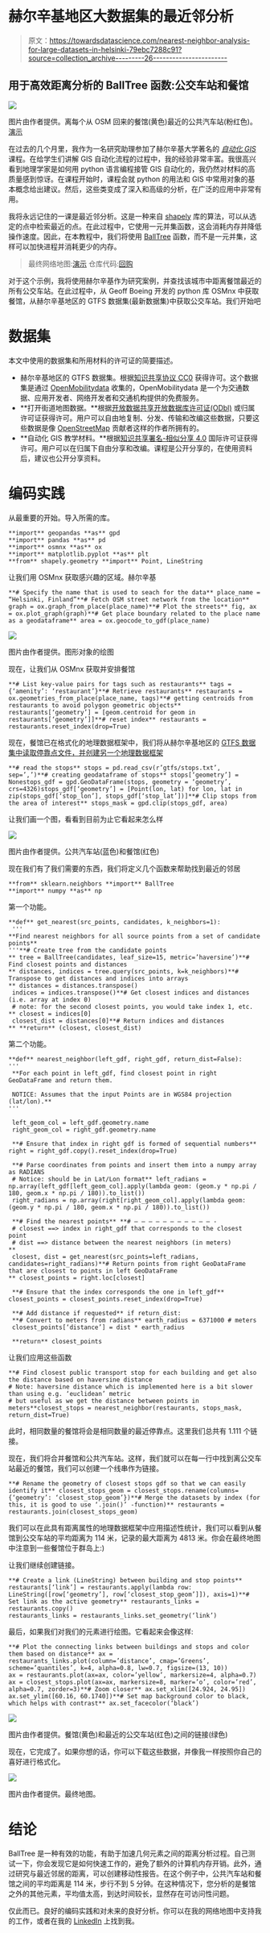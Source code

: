 # 赫尔辛基地区大数据集的最近邻分析

> 原文：<https://towardsdatascience.com/nearest-neighbor-analysis-for-large-datasets-in-helsinki-79ebc7288c91?source=collection_archive---------26----------------------->

## 用于高效距离分析的 BallTree 函数:公交车站和餐馆

![](img/553f02f2665043ec73bcf21ad5e70840.png)

图片由作者提供。离每个从 OSM 回来的餐馆(黄色)最近的公共汽车站(粉红色)。[演示](https://bryanvallejo16.github.io/nearest_neighbor_large_dataset/)

在过去的几个月里，我作为一名研究助理参加了赫尔辛基大学著名的 [*自动化 GIS*](https://autogis-site.readthedocs.io/en/latest/notebooks/L3/06_nearest-neighbor-faster.html) 课程。在给学生们讲解 GIS 自动化流程的过程中，我的经验非常丰富。我很高兴看到地理学家是如何用 python 语言编程接管 GIS 自动化的，我仍然对材料的高质量感到惊讶。在课程开始时，课程会就 python 的用法和 GIS 中常用对象的基本概念给出建议。然后，这些类变成了深入和高级的分析，在广泛的应用中非常有用。

我将永远记住的一课是最近邻分析。这是一种来自 [shapely](https://shapely.readthedocs.io/en/stable/manual.html) 库的算法，可以从选定的点中检索最近的点。在此过程中，它使用一元并集函数，这会消耗内存并降低操作速度。因此，在本教程中，我们将使用 [BallTree](https://en.wikipedia.org/wiki/Ball_tree) 函数，而不是一元并集，这样可以加快进程并消耗更少的内存。

> 最终网络地图:[演示](https://bryanvallejo16.github.io/nearest_neighbor_large_dataset/)
> 仓库代码:[回购](https://github.com/bryanvallejo16/nearest_neighbor_large_dataset)

对于这个示例，我将使用赫尔辛基作为研究案例，并查找该城市中距离餐馆最近的所有公交车站。在此过程中，从 Geoff Boeing 开发的 python 库 OSMnx 中获取餐馆，从赫尔辛基地区的 GTFS 数据集(最新数据集)中获取公交车站。我们开始吧

# 数据集

本文中使用的数据集和所用材料的许可证的简要描述。

*   赫尔辛基地区的 GTFS 数据集。根据[知识共享协议 CC0](https://creativecommons.org/publicdomain/zero/1.0/legalcode) 获得许可。这个数据集是通过 [OpenMobilitydata](https://transitfeeds.com/about) 收集的，OpenMobilitydata 是一个为交通数据、应用开发者、网络开发者和交通机构提供的免费服务。
*   **打开街道地图数据。**根据[开放数据共享开放数据库许可证(ODbl)](https://opendatacommons.org/licenses/odbl/) 或归属许可证获得许可。用户可以自由地复制、分发、传输和改编这些数据，只要这些数据是像 [OpenStreetMap](https://www.openstreetmap.org/copyright) 贡献者这样的作者所拥有的。
*   **自动化 GIS 教学材料。**根据[知识共享署名-相似分享 4.0](https://creativecommons.org/licenses/by-sa/4.0/legalcode) 国际许可证获得许可。用户可以在归属下自由分享和改编。课程是公开分享的，在使用资料后，建议也公开分享资料。

# 编码实践

从最重要的开始。导入所需的库。

```
**import** geopandas **as** gpd
**import** pandas **as** pd
**import** osmnx **as** ox
**import** matplotlib.pyplot **as** plt
**from** shapely.geometry **import** Point, LineString
```

让我们用 OSMnx 获取感兴趣的区域。赫尔辛基

```
**# Specify the name that is used to seach for the data** place_name = “Helsinki, Finland”**# Fetch OSM street network from the location** graph = ox.graph_from_place(place_name)**# Plot the streets** fig, ax = ox.plot_graph(graph)**# Get place boundary related to the place name as a geodataframe** area = ox.geocode_to_gdf(place_name)
```

![](img/6ac114e4c8ad6d031b1a982516f2c1e1.png)

图片由作者提供。图形对象的绘图

现在，让我们从 OSMnx 获取并安排餐馆

```
**# List key-value pairs for tags such as restaurants** tags = {‘amenity’: ‘restaurant’}**# Retrieve restaurants** restaurants = ox.geometries_from_place(place_name, tags)**# getting centroids from restaurants to avoid polygon geometric objects** restaurants[‘geometry’] = [geom.centroid for geom in restaurants[‘geometry’]]**# reset index** restaurants = restaurants.reset_index(drop=True)
```

现在，餐馆已在格式化的地理数据框架中，我们将从赫尔辛基地区的 [GTFS 数据集中读取停靠点文件，并创建另一个地理数据框架](https://transitfeeds.com/p/helsinki-regional-transport/735)

```
**# read the stops** stops = pd.read_csv(r’gtfs/stops.txt’, sep=’,’)**# creating geodataframe of stops** stops[‘geometry’] = Nonestops_gdf = gpd.GeoDataFrame(stops, geometry = ‘geometry’, crs=4326)stops_gdf[‘geometry’] = [Point(lon, lat) for lon, lat in zip(stops_gdf[‘stop_lon’], stops_gdf[‘stop_lat’])]**# Clip stops from the area of interest** stops_mask = gpd.clip(stops_gdf, area)
```

让我们画一个图，看看到目前为止它看起来怎么样

![](img/d29540dc4b576d466576520eb4c1be35.png)

图片由作者提供。公共汽车站(蓝色)和餐馆(红色)

现在我们有了我们需要的东西，我们将定义几个函数来帮助找到最近的邻居

```
**from** sklearn.neighbors **import** BallTree
**import** numpy **as** np
```

第一个功能。

```
**def** get_nearest(src_points, candidates, k_neighbors=1):
 '''
**Find nearest neighbors for all source points from a set of candidate points**
'''**# Create tree from the candidate points
** tree = BallTree(candidates, leaf_size=15, metric=’haversine’)**# Find closest points and distances
** distances, indices = tree.query(src_points, k=k_neighbors)**# Transpose to get distances and indices into arrays
** distances = distances.transpose()
 indices = indices.transpose()**# Get closest indices and distances (i.e. array at index 0)
 # note: for the second closest points, you would take index 1, etc.
** closest = indices[0]
 closest_dist = distances[0]**# Return indices and distances
** **return** (closest, closest_dist)
```

第二个功能。

```
**def** nearest_neighbor(left_gdf, right_gdf, return_dist=False):
'''
 **For each point in left_gdf, find closest point in right GeoDataFrame and return them.

 NOTICE: Assumes that the input Points are in WGS84 projection (lat/lon).**
'''

 left_geom_col = left_gdf.geometry.name
 right_geom_col = right_gdf.geometry.name

 **# Ensure that index in right gdf is formed of sequential numbers** right = right_gdf.copy().reset_index(drop=True)

 **# Parse coordinates from points and insert them into a numpy array as RADIANS
 # Notice: should be in Lat/Lon format** left_radians = np.array(left_gdf[left_geom_col].apply(lambda geom: (geom.y * np.pi / 180, geom.x * np.pi / 180)).to_list())
 right_radians = np.array(right[right_geom_col].apply(lambda geom: (geom.y * np.pi / 180, geom.x * np.pi / 180)).to_list())

 **# Find the nearest points** **# — — — — — — — — — — — -
 # closest ==> index in right_gdf that corresponds to the closest point
 # dist ==> distance between the nearest neighbors (in meters)
** 
 closest, dist = get_nearest(src_points=left_radians, candidates=right_radians)**# Return points from right GeoDataFrame that are closest to points in left GeoDataFrame
** closest_points = right.loc[closest]

 **# Ensure that the index corresponds the one in left_gdf** closest_points = closest_points.reset_index(drop=True)

 **# Add distance if requested** if return_dist:
 **# Convert to meters from radians** earth_radius = 6371000 # meters
 closest_points[‘distance’] = dist * earth_radius

 **return** closest_points
```

让我们应用这些函数

```
**# Find closest public transport stop for each building and get also the distance based on haversine distance 
# Note: haversine distance which is implemented here is a bit slower than using e.g. ‘euclidean’ metric 
# but useful as we get the distance between points in meters**closest_stops = nearest_neighbor(restaurants, stops_mask, return_dist=True)
```

此时，相同数量的餐馆将会是相同数量的最近停靠点。这里我们总共有 1.111 个链接。

现在，我们将合并餐馆和公共汽车站。这样，我们就可以在每一行中找到离公交车站最近的餐馆，我们可以创建一个线串作为链接。

```
**# Rename the geometry of closest stops gdf so that we can easily identify it** closest_stops_geom = closest_stops.rename(columns={‘geometry’: ‘closest_stop_geom’})**# Merge the datasets by index (for this, it is good to use ‘.join()’ -function)** restaurants = restaurants.join(closest_stops_geom)
```

我们可以在此具有距离属性的地理数据框架中应用描述性统计，我们可以看到从餐馆到公交车站的平均距离为 114 米，记录的最大距离为 4813 米。你会在最终地图中注意到一些餐馆位于群岛上:)

让我们继续创建链接。

```
**# Create a link (LineString) between building and stop points** restaurants[‘link’] = restaurants.apply(lambda row: LineString([row[‘geometry’], row[‘closest_stop_geom’]]), axis=1)**# Set link as the active geometry** restaurants_links = restaurants.copy()
restaurants_links = restaurants_links.set_geometry(‘link’)
```

最后，如果我们对我们的元素进行绘图。它看起来会像这样:

```
**# Plot the connecting links between buildings and stops and color them based on distance** ax = restaurants_links.plot(column=’distance’, cmap=’Greens’, scheme=’quantiles’, k=4, alpha=0.8, lw=0.7, figsize=(13, 10))
ax = restaurants.plot(ax=ax, color=’yellow’, markersize=4, alpha=0.7)
ax = closest_stops.plot(ax=ax, markersize=8, marker=’o’, color=’red’, alpha=0.7, zorder=3)**# Zoom closer** ax.set_xlim([24.924, 24.95])
ax.set_ylim([60.16, 60.1740])**# Set map background color to black, which helps with contrast** ax.set_facecolor(‘black’)
```

![](img/0dd2655ba0242869eb3d160aa0ec3d2c.png)

图片由作者提供。餐馆(黄色)和最近的公交车站(红色)之间的链接(绿色)

现在，它完成了。如果你想的话，你可以下载这些数据，并像我一样按照你自己的喜好进行格式化。

![](img/c1dead2c423e1a745e6eeab62c5005ae.png)

图片由作者提供。最终地图。

# 结论

BallTree 是一种有效的功能，有助于加速几何元素之间的距离分析过程。自己测试一下，你会发现它是如何快速工作的，避免了额外的计算机内存开销。此外，通过研究与最近邻居的距离，可以创建移动性报告。在这个例子中，公共汽车站和餐馆之间的平均距离是 114 米，步行不到 5 分钟。在这种情况下，您分析的是餐馆之外的其他元素，平均值太高，到达时间较长，显然存在可访问性问题。

仅此而已。良好的编码实践和对未来的良好分析。你可以在我的网络地图中支持我的工作，或者在我的 [LinkedIn](https://www.linkedin.com/in/bryanrvallejo/) 上找到我。